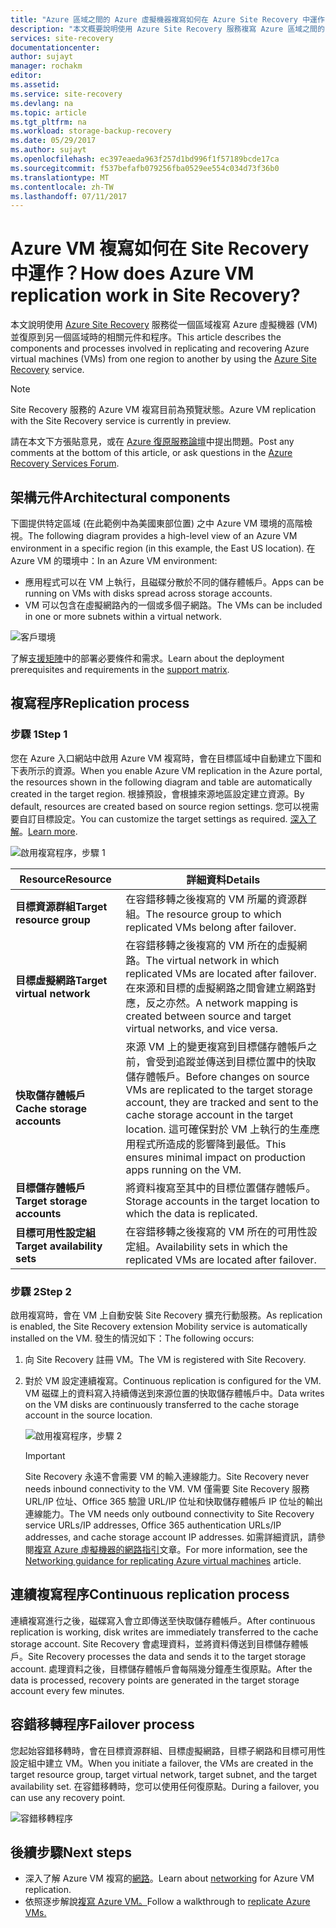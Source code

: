 ```yaml
---
title: "Azure 區域之間的 Azure 虛擬機器複寫如何在 Azure Site Recovery 中運作？  | Microsoft Docs"
description: "本文概要說明使用 Azure Site Recovery 服務複寫 Azure 區域之間的 Azure VM 時所用的元件和架構。"
services: site-recovery
documentationcenter: 
author: sujayt
manager: rochakm
editor: 
ms.assetid: 
ms.service: site-recovery
ms.devlang: na
ms.topic: article
ms.tgt_pltfrm: na
ms.workload: storage-backup-recovery
ms.date: 05/29/2017
ms.author: sujayt
ms.openlocfilehash: ec397eaeda963f257d1bd996f1f57189bcde17ca
ms.sourcegitcommit: f537befafb079256fba0529ee554c034d73f36b0
ms.translationtype: MT
ms.contentlocale: zh-TW
ms.lasthandoff: 07/11/2017
---
```

# <a name="how-does-azure-vm-replication-work-in-site-recovery"></a><span data-ttu-id="636d1-104">Azure VM 複寫如何在 Site Recovery 中運作？</span><span class="sxs-lookup"><span data-stu-id="636d1-104">How does Azure VM replication work in Site Recovery?</span></span>


<span data-ttu-id="636d1-105">本文說明使用 [Azure Site Recovery](site-recovery-overview.md) 服務從一個區域複寫 Azure 虛擬機器 (VM) 並復原到另一個區域時的相關元件和程序。</span><span class="sxs-lookup"><span data-stu-id="636d1-105">This article describes the components and processes involved in replicating and recovering Azure virtual machines (VMs) from one region to another by using the [Azure Site Recovery](site-recovery-overview.md) service.</span></span>

>[!NOTE]
><span data-ttu-id="636d1-106">Site Recovery 服務的 Azure VM 複寫目前為預覽狀態。</span><span class="sxs-lookup"><span data-stu-id="636d1-106">Azure VM replication with the Site Recovery service is currently in preview.</span></span>

<span data-ttu-id="636d1-107">請在本文下方張貼意見，或在 [Azure 復原服務論壇](https://social.msdn.microsoft.com/forums/azure/home?forum=hypervrecovmgr)中提出問題。</span><span class="sxs-lookup"><span data-stu-id="636d1-107">Post any comments at the bottom of this article, or ask questions in the [Azure Recovery Services Forum](https://social.msdn.microsoft.com/forums/azure/home?forum=hypervrecovmgr).</span></span>

## <a name="architectural-components"></a><span data-ttu-id="636d1-108">架構元件</span><span class="sxs-lookup"><span data-stu-id="636d1-108">Architectural components</span></span>

<span data-ttu-id="636d1-109">下圖提供特定區域 (在此範例中為美國東部位置) 之中 Azure VM 環境的高階檢視。</span><span class="sxs-lookup"><span data-stu-id="636d1-109">The following diagram provides a high-level view of an Azure VM environment in a specific region (in this example, the East US location).</span></span> <span data-ttu-id="636d1-110">在 Azure VM 的環境中：</span><span class="sxs-lookup"><span data-stu-id="636d1-110">In an Azure VM environment:</span></span>
- <span data-ttu-id="636d1-111">應用程式可以在 VM 上執行，且磁碟分散於不同的儲存體帳戶。</span><span class="sxs-lookup"><span data-stu-id="636d1-111">Apps can be running on VMs with disks spread across storage accounts.</span></span>
- <span data-ttu-id="636d1-112">VM 可以包含在虛擬網路內的一個或多個子網路。</span><span class="sxs-lookup"><span data-stu-id="636d1-112">The VMs can be included in one or more subnets within a virtual network.</span></span>

![客戶環境](./media/site-recovery-azure-to-azure-architecture/source-environment.png)

<span data-ttu-id="636d1-114">了解[支援矩陣](site-recovery-support-matrix-azure-to-azure.md)中的部署必要條件和需求。</span><span class="sxs-lookup"><span data-stu-id="636d1-114">Learn about the deployment prerequisites and requirements in the [support matrix](site-recovery-support-matrix-azure-to-azure.md).</span></span>

## <a name="replication-process"></a><span data-ttu-id="636d1-115">複寫程序</span><span class="sxs-lookup"><span data-stu-id="636d1-115">Replication process</span></span>

### <a name="step-1"></a><span data-ttu-id="636d1-116">步驟 1</span><span class="sxs-lookup"><span data-stu-id="636d1-116">Step 1</span></span>

<span data-ttu-id="636d1-117">您在 Azure 入口網站中啟用 Azure VM 複寫時，會在目標區域中自動建立下圖和下表所示的資源。</span><span class="sxs-lookup"><span data-stu-id="636d1-117">When you enable Azure VM replication in the Azure portal, the resources shown in the following diagram and table are automatically created in the target region.</span></span> <span data-ttu-id="636d1-118">根據預設，會根據來源地區設定建立資源。</span><span class="sxs-lookup"><span data-stu-id="636d1-118">By default, resources are created based on source region settings.</span></span> <span data-ttu-id="636d1-119">您可以視需要自訂目標設定。</span><span class="sxs-lookup"><span data-stu-id="636d1-119">You can customize the target settings as required.</span></span> <span data-ttu-id="636d1-120">[深入了解](site-recovery-replicate-azure-to-azure.md)。</span><span class="sxs-lookup"><span data-stu-id="636d1-120">[Learn more](site-recovery-replicate-azure-to-azure.md).</span></span>

![啟用複寫程序，步驟 1](./media/site-recovery-azure-to-azure-architecture/enable-replication-step-1.png)

<span data-ttu-id="636d1-122">**Resource**</span><span class="sxs-lookup"><span data-stu-id="636d1-122">**Resource**</span></span> | <span data-ttu-id="636d1-123">**詳細資料**</span><span class="sxs-lookup"><span data-stu-id="636d1-123">**Details**</span></span>
--- | ---
<span data-ttu-id="636d1-124">**目標資源群組**</span><span class="sxs-lookup"><span data-stu-id="636d1-124">**Target resource group**</span></span> | <span data-ttu-id="636d1-125">在容錯移轉之後複寫的 VM 所屬的資源群組。</span><span class="sxs-lookup"><span data-stu-id="636d1-125">The resource group to which replicated VMs belong after failover.</span></span>
<span data-ttu-id="636d1-126">**目標虛擬網路**</span><span class="sxs-lookup"><span data-stu-id="636d1-126">**Target virtual network**</span></span> | <span data-ttu-id="636d1-127">在容錯移轉之後複寫的 VM 所在的虛擬網路。</span><span class="sxs-lookup"><span data-stu-id="636d1-127">The virtual network in which replicated VMs are located after failover.</span></span> <span data-ttu-id="636d1-128">在來源和目標的虛擬網路之間會建立網路對應，反之亦然。</span><span class="sxs-lookup"><span data-stu-id="636d1-128">A network mapping is created between source and target virtual networks, and vice versa.</span></span>
<span data-ttu-id="636d1-129">**快取儲存體帳戶**</span><span class="sxs-lookup"><span data-stu-id="636d1-129">**Cache storage accounts**</span></span> | <span data-ttu-id="636d1-130">來源 VM 上的變更複寫到目標儲存體帳戶之前，會受到追蹤並傳送到目標位置中的快取儲存體帳戶。</span><span class="sxs-lookup"><span data-stu-id="636d1-130">Before changes on source VMs are replicated to the target storage account, they are tracked and sent to the cache storage account in the target location.</span></span> <span data-ttu-id="636d1-131">這可確保對於 VM 上執行的生產應用程式所造成的影響降到最低。</span><span class="sxs-lookup"><span data-stu-id="636d1-131">This ensures minimal impact on production apps running on the VM.</span></span>
<span data-ttu-id="636d1-132">**目標儲存體帳戶**</span><span class="sxs-lookup"><span data-stu-id="636d1-132">**Target storage accounts**</span></span>  | <span data-ttu-id="636d1-133">將資料複寫至其中的目標位置儲存體帳戶。</span><span class="sxs-lookup"><span data-stu-id="636d1-133">Storage accounts in the target location to which the data is replicated.</span></span>
<span data-ttu-id="636d1-134">**目標可用性設定組**</span><span class="sxs-lookup"><span data-stu-id="636d1-134">**Target availability sets**</span></span>  | <span data-ttu-id="636d1-135">在容錯移轉之後複寫的 VM 所在的可用性設定組。</span><span class="sxs-lookup"><span data-stu-id="636d1-135">Availability sets in which the replicated VMs are located after failover.</span></span>

### <a name="step-2"></a><span data-ttu-id="636d1-136">步驟 2</span><span class="sxs-lookup"><span data-stu-id="636d1-136">Step 2</span></span>

<span data-ttu-id="636d1-137">啟用複寫時，會在 VM 上自動安裝 Site Recovery 擴充行動服務。</span><span class="sxs-lookup"><span data-stu-id="636d1-137">As replication is enabled, the Site Recovery extension Mobility service is automatically installed on the VM.</span></span> <span data-ttu-id="636d1-138">發生的情況如下：</span><span class="sxs-lookup"><span data-stu-id="636d1-138">The following occurs:</span></span>

1. <span data-ttu-id="636d1-139">向 Site Recovery 註冊 VM。</span><span class="sxs-lookup"><span data-stu-id="636d1-139">The VM is registered with Site Recovery.</span></span>

2. <span data-ttu-id="636d1-140">對於 VM 設定連續複寫。</span><span class="sxs-lookup"><span data-stu-id="636d1-140">Continuous replication is configured for the VM.</span></span> <span data-ttu-id="636d1-141">VM 磁碟上的資料寫入持續傳送到來源位置的快取儲存體帳戶中。</span><span class="sxs-lookup"><span data-stu-id="636d1-141">Data writes on the VM disks are continuously transferred to the cache storage account in the source location.</span></span>

   ![啟用複寫程序，步驟 2](./media/site-recovery-azure-to-azure-architecture/enable-replication-step-2.png)

   >[!IMPORTANT]
   > <span data-ttu-id="636d1-143">Site Recovery 永遠不會需要 VM 的輸入連線能力。</span><span class="sxs-lookup"><span data-stu-id="636d1-143">Site Recovery never needs inbound connectivity to the VM.</span></span> <span data-ttu-id="636d1-144">VM 僅需要 Site Recovery 服務 URL/IP 位址、Office 365 驗證 URL/IP 位址和快取儲存體帳戶 IP 位址的輸出連線能力。</span><span class="sxs-lookup"><span data-stu-id="636d1-144">The VM needs only outbound connectivity to Site Recovery service URLs/IP addresses, Office 365 authentication URLs/IP addresses, and cache storage account IP addresses.</span></span> <span data-ttu-id="636d1-145">如需詳細資訊，請參閱[複寫 Azure 虛擬機器的網路指引](site-recovery-azure-to-azure-networking-guidance.md)文章。</span><span class="sxs-lookup"><span data-stu-id="636d1-145">For more information, see the [Networking guidance for replicating Azure virtual machines](site-recovery-azure-to-azure-networking-guidance.md) article.</span></span>

## <a name="continuous-replication-process"></a><span data-ttu-id="636d1-146">連續複寫程序</span><span class="sxs-lookup"><span data-stu-id="636d1-146">Continuous replication process</span></span>

<span data-ttu-id="636d1-147">連續複寫進行之後，磁碟寫入會立即傳送至快取儲存體帳戶。</span><span class="sxs-lookup"><span data-stu-id="636d1-147">After continuous replication is working, disk writes are immediately transferred to the cache storage account.</span></span> <span data-ttu-id="636d1-148">Site Recovery 會處理資料，並將資料傳送到目標儲存體帳戶。</span><span class="sxs-lookup"><span data-stu-id="636d1-148">Site Recovery processes the data and sends it to the target storage account.</span></span> <span data-ttu-id="636d1-149">處理資料之後，目標儲存體帳戶會每隔幾分鐘產生復原點。</span><span class="sxs-lookup"><span data-stu-id="636d1-149">After the data is processed, recovery points are generated in the target storage account every few minutes.</span></span>

## <a name="failover-process"></a><span data-ttu-id="636d1-150">容錯移轉程序</span><span class="sxs-lookup"><span data-stu-id="636d1-150">Failover process</span></span>

<span data-ttu-id="636d1-151">您起始容錯移轉時，會在目標資源群組、目標虛擬網路，目標子網路和目標可用性設定組中建立 VM。</span><span class="sxs-lookup"><span data-stu-id="636d1-151">When you initiate a failover, the VMs are created in the target resource group, target virtual network, target subnet, and the target availability set.</span></span> <span data-ttu-id="636d1-152">在容錯移轉時，您可以使用任何復原點。</span><span class="sxs-lookup"><span data-stu-id="636d1-152">During a failover, you can use any recovery point.</span></span>

![容錯移轉程序](./media/site-recovery-azure-to-azure-architecture/failover.png)

## <a name="next-steps"></a><span data-ttu-id="636d1-154">後續步驟</span><span class="sxs-lookup"><span data-stu-id="636d1-154">Next steps</span></span>

- <span data-ttu-id="636d1-155">深入了解 Azure VM 複寫的[網路](site-recovery-azure-to-azure-networking-guidance.md)。</span><span class="sxs-lookup"><span data-stu-id="636d1-155">Learn about [networking](site-recovery-azure-to-azure-networking-guidance.md) for Azure VM replication.</span></span>
- <span data-ttu-id="636d1-156">依照逐步解說[複寫 Azure VM。](site-recovery-azure-to-azure.md)</span><span class="sxs-lookup"><span data-stu-id="636d1-156">Follow a walkthrough to [replicate Azure VMs.](site-recovery-azure-to-azure.md)</span></span>
